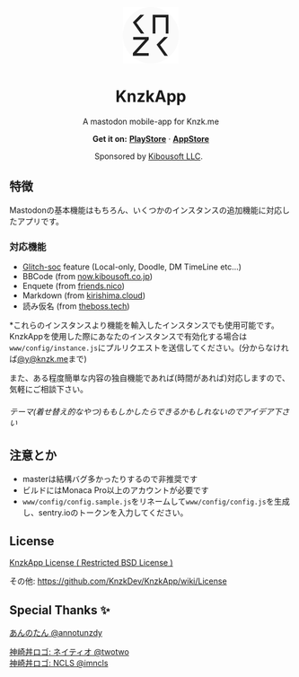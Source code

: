 <p align="center">
  <a href="https://knzkapp.yuzu.tk/">
    <img src="res/android/icon/xxxhdpi.png" alt="Knzk.me Logo" width=100>
  </a>

  <h1 align="center">KnzkApp</h1>
  
  <p align="center">A mastodon mobile-app for Knzk.me</p>

  <p align="center">
    <b>Get it on:</b>
    <a href="https://play.google.com/store/apps/details?id=net.knzkdev.app"><b>PlayStore</b></a>
     · 
    <a href="https://itunes.apple.com/jp/app/knzkapp/id1296825434"><b>AppStore</b></a>
  </p>

  <p align="center">
  Sponsored by <a href="http://kibousoft.co.jp/">Kibousoft LLC</a>.
  </p>
</p>

## 特徴
Mastodonの基本機能はもちろん、いくつかのインスタンスの追加機能に対応したアプリです。

### 対応機能
- [Glitch-soc](https://github.com/glitch-soc/mastodon/) feature (Local-only, Doodle, DM TimeLine etc...)
- BBCode (from [now.kibousoft.co.jp](https://now.kibousoft.co.jp/))
- Enquete (from [friends.nico](https://friends.nico/))
- Markdown (from [kirishima.cloud](https://kirishima.cloud/))
- 読み仮名 (from [theboss.tech](https://theboss.tech/))

*これらのインスタンスより機能を輸入したインスタンスでも使用可能です。KnzkAppを使用した際にあなたのインスタンスで有効化する場合は`www/config/instance.js`にプルリクエストを送信してください。(分からなければ[@y@knzk.me](https://knzk.me/@y)まで)

また、ある程度簡単な内容の独自機能であれば(時間があれば)対応しますので、気軽にご相談下さい。

###### テーマ(着せ替え的なやつ)ももしかしたらできるかもしれないのでアイデア下さい

## 注意とか
- masterは結構バグ多かったりするので非推奨です
- ビルドにはMonaca Pro以上のアカウントが必要です
- `www/config/config.sample.js`をリネームして`www/config/config.js`を生成し、sentry.ioのトークンを入力してください。
<!-- - Firebaseで生成した`google-services.json` / `GoogleService-Info.plist`を`KnzkApp/`に設置して下さい -->

## License
[KnzkApp License ( Restricted BSD License )](https://github.com/KnzkDev/KnzkApp/blob/master/LICENSE)

その他: https://github.com/KnzkDev/KnzkApp/wiki/License

## Special Thanks ✨
[あんのたん @annotunzdy](https://knzk.me/@annotunzdy)   

[神崎丼ロゴ: ネイティオ @twotwo](https://knzk.me/@twotwo)  
[神崎丼ロゴ: NCLS @imncls](https://knzk.me/@imncls)
